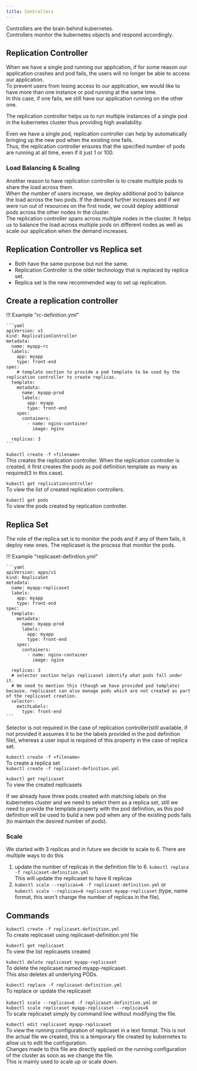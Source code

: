 ```yaml
---
title: Controllers
---
```


Controllers are the brain behind kubernetes.  
Controllers monitor the kubernetes objects and respond accordingly.   

## Replication Controller
When we have a single pod running our application, if for some reason our application crashes and pod fails, the users will no longer be able to access our application.  
To prevent users from losing access to our application, we would like to have more than one instance or pod running at the same time.   
In this case, if one fails, we still have our application running on the other one.

The replication controller helps us to run multiple instances of a single pod in the kubernetes cluster thus providing high availability.

Even we have a single pod, replication controller can help by automatically bringing up the new pod when the existing one fails.  
Thus, the replication controller ensures that the specified number of pods are running at all time, even if it just 1 or 100.

### Load Balancing & Scaling
Another reason to have replication controller is to create multiple pods to share the load across them.  
When the number of users increase, we deploy additional pod to balance the load across the two pods. If the demand further increases and if we were run out of resources on the first node, we could deploy additional pods across the other nodes in the cluster.  
The replication controller spans across multiple nodes in the cluster. It helps us to balance the load across multiple pods on different nodes as well as scale our application when the demand increases.

## Replication Controller vs Replica set

* Both have the same purpose but not the same.
* Replication Controller is the older technology that is replaced by replica set.  
* Replica set is the new recommended way to set up replication.

## Create a replication controller

!!! Example "rc-definition.yml"

    ```yaml
    apiVersion: v1
    kind: ReplicationController
    metadata:
      name: myapp-rc
      labels:
        app: myapp
        type: front-end
    spec:
        # template section to provide a pod template to be used by the replication controller to create replicas.
      template:
        metadata:
          name: myapp-prod
          labels: 
            app: myapp
            type: front-end
        spec:
          containers:
            - name: nginx-container
              image: nginx

      replicas: 3
    ```

`kubectl create -f <filename>`    
This creates the replication controller. When the replication controller is created, it first creates the pods as pod definition template as many as required(3 in this case).

`kubectl get replicationcontroller`  
To view the list of created replication controllers.

`kubectl get pods`   
To view the pods created by replication controller.

## Replica Set
The role of the replica set is to monitor the pods and if any of them fails, it deploy new ones.
The replicaset is the process that monitor the pods.

!!! Example "replicaset-definition.yml"

    ```yaml
    apiVersion: apps/v1
    kind: ReplicaSet
    metadata:
      name: myapp-replicaset
      labels:
        app: myapp
        type: front-end
    spec:
      template:
        metadata:
          name: myapp-prod
          labels: 
            app: myapp
            type: front-end
        spec:
          containers:
            - name: nginx-container
              image: nginx

      replicas: 3
      # selector section helps replicaset identify what pods fall under it.
      # We need to mention this (though we have provided pod template) because, replicaset can also manage pods which are not created as part of the replicaset creation.
      selector: 
        matchLabels:
          type: front-end
    ```
Selector is not required in the case of replication controller(still available, if not provided it assumes it to be the labels provided in the pod definition file), whereas a user input is required of this property in the case of replica set.

`kubectl create -f <filename>`  
To create a replica set  
`kubectl create -f replicaset-definition.yml`  

`kubectl get replicaset`  
To view the created replicasets

If we already have three pods created with matching labels on the kubernetes cluster and we need to select them as a replica set, still we need to provide the template property with the pod definition, as this pod definition will be used to build a new pod when any of the existing pods fails (to maintain the desired number of pods).

### Scale
We started with 3 replicas and in future we decide to scale to 6. There are multiple ways to do this  

1. update the number of replicas in the definition file to 6.
  `kubectl replace -f replicaset-definition.yml`  
  This will update the replicaset to have 6 replicas
2. `kubectl scale --replicas=6 -f replicaset-definition.yml` or   
   `kubectl scale --replicas=6 replicaset myapp-replicaset` (type, name format, this won't change the number of replicas in the file).

## Commands

`kubectl create -f replicaset-definition.yml`    
To create replicaset using replicaset-definition.yml file

`kubectl get replicaset`  
To view the list replicasets created  

`kubectl delete replicaset myapp-replicaset`  
To delete the replicaset named myapp-replicaset.  
This also deletes all underlying PODs.  

`kubectl replace -f replicaset-definition.yml`  
To replace or update the replicaset

`kubectl scale --replicas=6 -f replicaset-definition.yml` or  
`kubectl scale replicaset myapp-replicaset --replicas=6`  
To scale replicaset simply by command line without modifying the file.  

`kubectl edit replicaset myapp-replicaset`   
To view the running configuration of replicaset in a text format. This is not the actual file we created, this is a temporary file created by kubernetes to allow us to edit the configuration.  
Changes made to this file are directly applied on the running configuration of the cluster as soon as we change the file.   
This is mainly used to scale up or scale down.  



